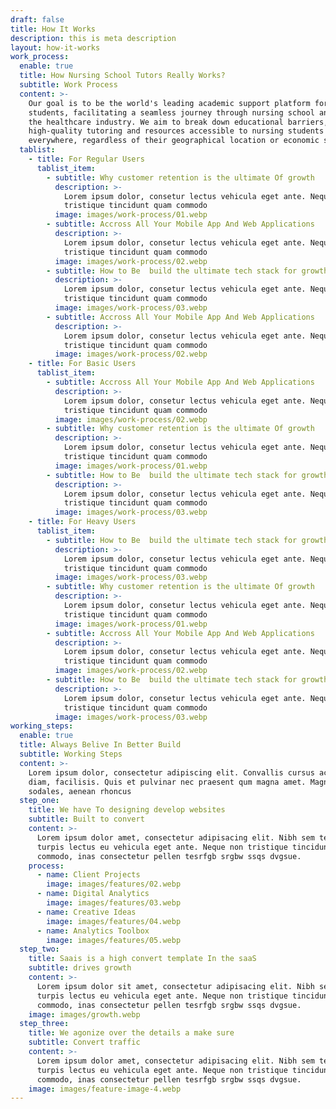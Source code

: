 ```yaml
---
draft: false
title: How It Works
description: this is meta description
layout: how-it-works
work_process:
  enable: true
  title: How Nursing School Tutors Really Works?
  subtitle: Work Process
  content: >-
    Our goal is to be the world's leading academic support platform for nursing
    students, facilitating a seamless journey through nursing school and into
    the healthcare industry. We aim to break down educational barriers, making
    high-quality tutoring and resources accessible to nursing students
    everywhere, regardless of their geographical location or economic status.
  tablist:
    - title: For Regular Users
      tablist_item:
        - subtitle: Why customer retention is the ultimate Of growth
          description: >-
            Lorem ipsum dolor, consetur lectus vehicula eget ante. Neque non
            tristique tincidunt quam commodo
          image: images/work-process/01.webp
        - subtitle: Accross All Your Mobile App And Web Applications
          description: >-
            Lorem ipsum dolor, consetur lectus vehicula eget ante. Neque non
            tristique tincidunt quam commodo
          image: images/work-process/02.webp
        - subtitle: How to Be  build the ultimate tech stack for growth
          description: >-
            Lorem ipsum dolor, consetur lectus vehicula eget ante. Neque non
            tristique tincidunt quam commodo
          image: images/work-process/03.webp
        - subtitle: Accross All Your Mobile App And Web Applications
          description: >-
            Lorem ipsum dolor, consetur lectus vehicula eget ante. Neque non
            tristique tincidunt quam commodo
          image: images/work-process/02.webp
    - title: For Basic Users
      tablist_item:
        - subtitle: Accross All Your Mobile App And Web Applications
          description: >-
            Lorem ipsum dolor, consetur lectus vehicula eget ante. Neque non
            tristique tincidunt quam commodo
          image: images/work-process/02.webp
        - subtitle: Why customer retention is the ultimate Of growth
          description: >-
            Lorem ipsum dolor, consetur lectus vehicula eget ante. Neque non
            tristique tincidunt quam commodo
          image: images/work-process/01.webp
        - subtitle: How to Be  build the ultimate tech stack for growth
          description: >-
            Lorem ipsum dolor, consetur lectus vehicula eget ante. Neque non
            tristique tincidunt quam commodo
          image: images/work-process/03.webp
    - title: For Heavy Users
      tablist_item:
        - subtitle: How to Be  build the ultimate tech stack for growth
          description: >-
            Lorem ipsum dolor, consetur lectus vehicula eget ante. Neque non
            tristique tincidunt quam commodo
          image: images/work-process/03.webp
        - subtitle: Why customer retention is the ultimate Of growth
          description: >-
            Lorem ipsum dolor, consetur lectus vehicula eget ante. Neque non
            tristique tincidunt quam commodo
          image: images/work-process/01.webp
        - subtitle: Accross All Your Mobile App And Web Applications
          description: >-
            Lorem ipsum dolor, consetur lectus vehicula eget ante. Neque non
            tristique tincidunt quam commodo
          image: images/work-process/02.webp
        - subtitle: How to Be  build the ultimate tech stack for growth
          description: >-
            Lorem ipsum dolor, consetur lectus vehicula eget ante. Neque non
            tristique tincidunt quam commodo
          image: images/work-process/03.webp
working_steps:
  enable: true
  title: Always Belive In Better Build
  subtitle: Working Steps
  content: >-
    Lorem ipsum dolor, consectetur adipiscing elit. Convallis cursus ac orci
    diam, facilisis. Quis et pulvinar nec praesent qum magna amet. Magna blandit
    sodales, aenean rhoncus
  step_one:
    title: We have To designing develop websites
    subtitle: Built to convert
    content: >-
      Lorem ipsum dolor amet, consectetur adipisacing elit. Nibh sem tellus
      turpis lectus eu vehicula eget ante. Neque non tristique tincidunt quam
      commodo, inas consectetur pellen tesrfgb srgbw ssqs dvgsue.
    process:
      - name: Client Projects
        image: images/features/02.webp
      - name: Digital Analytics
        image: images/features/03.webp
      - name: Creative Ideas
        image: images/features/04.webp
      - name: Analytics Toolbox
        image: images/features/05.webp
  step_two:
    title: Saais is a high convert template In the saaS
    subtitle: drives growth
    content: >-
      Lorem ipsum dolor sit amet, consectetur adipisacing elit. Nibh sem tellus
      turpis lectus eu vehicula eget ante. Neque non tristique tincidunt quam
      commodo, inas consectetur pellen tesrfgb srgbw ssqs dvgsue.
    image: images/growth.webp
  step_three:
    title: We agonize over the details a make sure
    subtitle: Convert traffic
    content: >-
      Lorem ipsum dolor amet, consectetur adipisacing elit. Nibh sem tellus
      turpis lectus eu vehicula eget ante. Neque non tristique tincidunt quam
      commodo, inas consectetur pellen tesrfgb srgbw ssqs dvgsue.
    image: images/feature-image-4.webp
---
```


